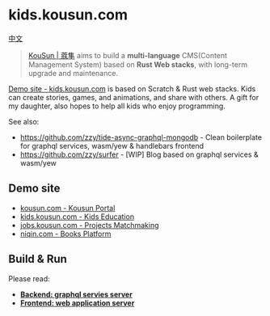 # kids.kousun.com

[中文](./README-ZH.md)

> [KouSun | 蔻隼](https://kousun.com) aims to build a **multi-language** CMS(Content Management System) based on **Rust Web stacks**, with long-term upgrade and maintenance.

[Demo site - kids.kousun.com](https://kids.kousun.com) is based on Scratch & Rust web stacks. Kids can create stories, games, and animations, and share with others. A gift for my daughter, also hopes to help all kids who enjoy programming.

See also:
- https://github.com/zzy/tide-async-graphql-mongodb - Clean boilerplate for graphql services, wasm/yew & handlebars frontend
- https://github.com/zzy/surfer - [WIP] Blog based on graphql services & wasm/yew

## Demo site

- [kousun.com - Kousun Portal](https://kousun.com)
- [kids.kousun.com - Kids Education](https://kids.kousun.com)
- [jobs.kousun.com - Projects Matchmaking](https://jobs.kousun.com)
- [niqin.com - Books Platform](https://niqin.com)

## Build & Run

Please read:
- [**Backend: graphql servies server**](./backend/README.md)
- [**Frontend: web application server**](./frontend/README.md)
